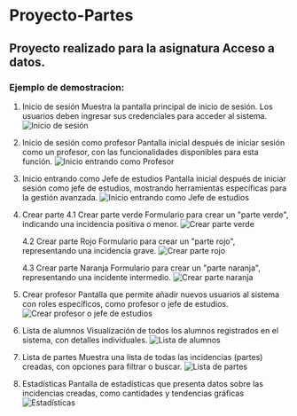 # Proyecto-Partes

## Proyecto realizado para la asignatura Acceso a datos.

### Ejemplo de demostracion:
1. Inicio de sesión
Muestra la pantalla principal de inicio de sesión. Los usuarios deben ingresar sus credenciales para acceder al sistema.
![Inicio de sesión](https://github.com/PabloVillagranGonz/Proyecto-Partes/blob/main/Imagenes/Inicio-Sesion.png)

2. Inicio de sesión como profesor
Pantalla inicial después de iniciar sesión como un profesor, con las funcionalidades disponibles para esta función.
![Inicio entrando como Profesor](https://github.com/PabloVillagranGonz/Proyecto-Partes/blob/main/Imagenes/Inicio-Profesor.png)

3. Inicio entrando como Jefe de estudios
Pantalla inicial después de iniciar sesión como jefe de estudios, mostrando herramientas específicas para la gestión avanzada.
![Inicio entrando como Jefe de estudios](https://github.com/PabloVillagranGonz/Proyecto-Partes/blob/main/Imagenes/Inicio-JefeEstudios.png)

4. Crear parte
   4.1 Crear parte verde
Formulario para crear un "parte verde", indicando una incidencia positiva o menor.
![Crear parte verde](https://github.com/PabloVillagranGonz/Proyecto-Partes/blob/main/Imagenes/Parte-Verde.png)

   4.2 Crear parte Rojo
Formulario para crear un "parte rojo", representando una incidencia grave.
![Crear parte rojo](https://github.com/PabloVillagranGonz/Proyecto-Partes/blob/main/Imagenes/Parte-Rojo.png)

   4.3 Crear parte Naranja
Formulario para crear un "parte naranja", representando una incidente intermedio.
![Crear parte naranja](https://github.com/PabloVillagranGonz/Proyecto-Partes/blob/main/Imagenes/Parte-Naranja.png)

5. Crear profesor
Pantalla que permite añadir nuevos usuarios al sistema con roles específicos, como profesor o jefe de estudios.
![Crear profesor o jefe de estudios](https://github.com/PabloVillagranGonz/Proyecto-Partes/blob/main/Imagenes/Crear-Profesor.png)

6. Lista de alumnos
Visualización de todos los alumnos registrados en el sistema, con detalles individuales. 
![Lista de alumnos](https://github.com/PabloVillagranGonz/Proyecto-Partes/blob/main/Imagenes/Lista-Alumnos.png)

7. Lista de partes
Muestra una lista de todas las incidencias (partes) creadas, con opciones para filtrar o buscar.
![Lista de partes](https://github.com/PabloVillagranGonz/Proyecto-Partes/blob/main/Imagenes/Lista-Partes.png)

8. Estadísticas
Pantalla de estadísticas que presenta datos sobre las incidencias creadas, como cantidades y tendencias gráficas
![Estadísticas](https://github.com/PabloVillagranGonz/Proyecto-Partes/blob/main/Imagenes/Estadisticas.png)
